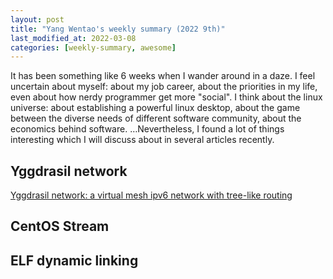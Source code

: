 ```yaml
---
layout: post
title: "Yang Wentao's weekly summary (2022 9th)"
last_modified_at: 2022-03-08
categories: [weekly-summary, awesome]
---
```

<!-- This Source Code Form is subject to the terms of the Mozilla Public
   - License, v. 2.0. If a copy of the MPL was not distributed with this
   - file, You can obtain one at https://mozilla.org/MPL/2.0/. -->
It has been something like 6 weeks when I wander around in a daze. I feel uncertain about myself: about my job career, about the priorities in my life, even about how nerdy programmer get more "social". I think about the linux universe: about establishing a powerful linux desktop, about the game between the diverse needs of different software community, about the economics behind software. …Nevertheless, I found a lot of things interesting which I will discuss about in several articles recently.

## Yggdrasil network
[Yggdrasil network: a virtual mesh ipv6 network with tree-like routing](/2022/03/08/using-yggdrasil-network-virtual-mesh-ipv6-network)

## CentOS Stream

## ELF dynamic linking
